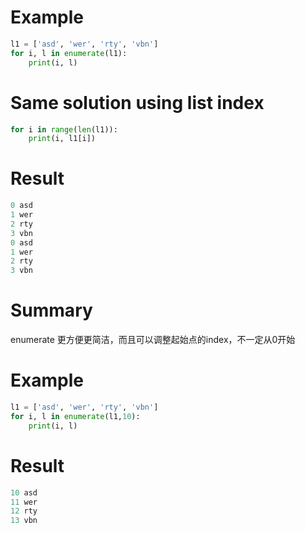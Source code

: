 # Example
```py
l1 = ['asd', 'wer', 'rty', 'vbn']
for i, l in enumerate(l1):
    print(i, l)
```

# Same solution using list index
```py
for i in range(len(l1)):
    print(i, l1[i])
```

# Result
```py
0 asd
1 wer
2 rty
3 vbn
0 asd
1 wer
2 rty
3 vbn
```

# Summary
enumerate 更方便更简洁，而且可以调整起始点的index，不一定从0开始

# Example
```py
l1 = ['asd', 'wer', 'rty', 'vbn']
for i, l in enumerate(l1,10):
    print(i, l)
```

# Result
```py
10 asd
11 wer
12 rty
13 vbn
```
